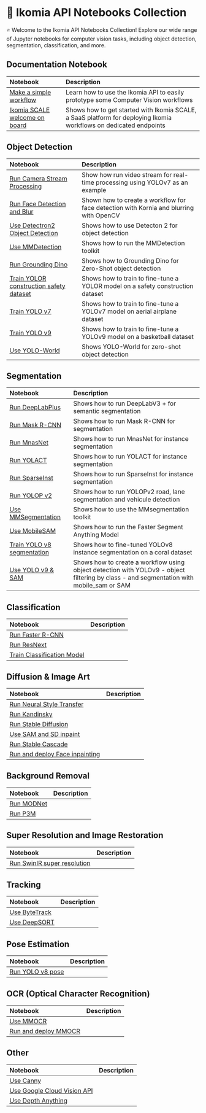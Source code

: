 #  :milky_way: Ikomia API Notebooks Collection

:star: Welcome to the Ikomia API Notebooks Collection!  Explore our wide range of Jupyter notebooks for computer vision tasks, including object detection, segmentation, classification, and more. 

## Documentation Notebook

| Notebook |   Description      |
|:----------|:-------------|
| [Make a simple workflow](https://github.com/Ikomia-dev/notebooks/blob/main/examples/HOWTO_make_a_simple_workflow_with_Ikomia_API.ipynb) |Learn how to use the Ikomia API to easily prototype some Computer Vision workflows |
| [Ikomia SCALE welcome on board](https://github.com/Ikomia-dev/notebooks/blob/main/examples/Ikomia_SCALE_welcome_on_board.ipynb) |Shows how to get started with Ikomia SCALE, a SaaS platform for deploying Ikomia workflows on dedicated endpoints| 

## Object Detection

| Notebook |   Description      |
|:----------|:-------------|
| [Run Camera Stream Processing](https://github.com/Ikomia-dev/notebooks/blob/main/examples/HOWTO_run_Camera_Stream_Processing_with_Ikomia_API.ipynb) | Show how run video stream for real-time processing using YOLOv7 as an example | 
| [Run Face Detection and Blur](https://github.com/Ikomia-dev/notebooks/blob/main/examples/HOWTO_run_Face_Detection_and_Blur_with_Ikomia_API.ipynb) | Shown how to create a workflow for face detection with Kornia and blurring with OpenCV |
| [Use Detectron2 Object Detection](https://github.com/Ikomia-dev/notebooks/blob/main/examples/HOWTO_use_Detectron2_Object_Detection_with_Ikomia_API.ipynb) | Shows how to use Detecton 2 for object detection| 
| [Use MMDetection](https://github.com/Ikomia-dev/notebooks/blob/main/examples/HOWTO_use_MMDetection_with_Ikomia_API.ipynb) | Shows how to run the MMDetection toolkit | |
| [Run Grounding Dino](https://github.com/Ikomia-dev/notebooks/blob/main/examples/HOWTO_run_Grounding_DINO_with_Ikomia_API.ipynb) | Shows how to Grounding Dino for Zero-Shot object detection | 
| [Train YOLOR construction safety dataset](https://github.com/Ikomia-dev/notebooks/blob/main/examples/HOWTO_train_YOLOR_with_Ikomia_API_construction_safety_dataset%20.ipynb) | Shows how to train to fine-tune a YOLOR model on a safety construction dataset| 
| [Train YOLO v7](https://github.com/Ikomia-dev/notebooks/blob/main/examples/HOWTO_train_YOLO_v7_with_Ikomia_API.ipynb) |Shows how to train to fine-tune a YOLOv7 model on aerial airplane dataset | 
| [Train YOLO v9](https://github.com/Ikomia-dev/notebooks/blob/main/examples/HOWTO_train_YOLO_v9_with_Ikomia_API.ipynb) | Shows how to train to fine-tune a YOLOv9 model on a basketball dataset| 
| [Use YOLO-World](https://github.com/Ikomia-dev/notebooks/blob/main/examples/HOWTO_run_YOLO_World_with_Ikomia_API.ipynb) | Shows YOLO-World for zero-shot object detection| 



## Segmentation

| Notebook |   Description      |
|:----------|:-------------|
| [Run DeepLabPlus](https://github.com/Ikomia-dev/notebooks/blob/main/examples/HOWTO_run_DeepLabPlus_with_Ikomia_API.ipynb) | Shows how to run DeepLabV3 + for semantic segmentation |
| [Run Mask R-CNN](https://github.com/Ikomia-dev/notebooks/blob/main/examples/HOWTO_run_Mask_R-CNN_with_Ikomia_API.ipynb) | Shows how to run Mask R-CNN for segmentation | 
| [Run MnasNet](https://github.com/Ikomia-dev/notebooks/blob/main/examples/HOWTO_run_MnasNet_with_Ikomia_API.ipynb) |Shows how to run MnasNet for instance segmentation | 
| [Run YOLACT](https://github.com/Ikomia-dev/notebooks/blob/main/examples/HOWTO_run_YOLACT_with_Ikomia_API.ipynb) |Shows how to run YOLACT for instance segmentation | 
| [Run SparseInst](https://github.com/Ikomia-dev/notebooks/blob/main/examples/HOWTO_run_SparseInst_with_Ikomia_API.ipynb) |Shows how to run SparseInst for instance segmentation   | 
| [Run YOLOP v2](https://github.com/Ikomia-dev/notebooks/blob/main/examples/HOWTO_run_YOLOP_v2_with_Ikomia_API.ipynb) |Shows how to run YOLOPv2 road, lane segmentation and vehicule detection | 
| [Use MMSegmentation](https://github.com/Ikomia-dev/notebooks/blob/main/examples/HOWTO_use_MMSegmentation_with_Ikomia_API.ipynb) |Shows how to use the MMsegmentation toolkit | 
| [Use MobileSAM](https://github.com/Ikomia-dev/notebooks/blob/main/examples/HOWTO_use_MobileSAM_with_Ikomia_API.ipynb) |Shows how to run the Faster Segment Anything Model | 
| [Train YOLO v8 segmentation](https://github.com/Ikomia-dev/notebooks/blob/main/examples/HOWTO_train_YOLO_v8_seg_with_Ikomia_API_coral_dataset.ipynb) |Shows how to fine-tuned YOLOv8 instance segmentation on a coral dataset | 
| [Use YOLO v9 & SAM](https://github.com/Ikomia-dev/notebooks/blob/main/examples/HOWTO_use_YOLOv9_and_SAM_with_Ikomia_API.ipynb) |Shows how to create a workflow using object detection with YOLOv9 - object filtering by class - and segmentation with mobile_sam or SAM | 



## Classification

| Notebook |   Description      |
|:----------|:-------------|
| [Run Faster R-CNN](https://github.com/Ikomia-dev/notebooks/blob/main/examples/HOWTO_run_Faster_R-CNN_with_Ikomia_API.ipynb) | |
| [Run ResNext](https://github.com/Ikomia-dev/notebooks/blob/main/examples/HOWTO_run_ResNext_with_Ikomia_API.ipynb) | | |
| [Train Classification Model](https://github.com/Ikomia-dev/notebooks/blob/main/examples/HOWTO_train_Classification_Model_with_Ikomia_API.ipynb) | |

## Diffusion & Image Art

| Notebook |   Description      |
|:----------|:-------------|
| [Run Neural Style Transfer](https://github.com/Ikomia-dev/notebooks/blob/main/examples/HOWTO_run_Neural_Style_Transfer_with_Ikomia_API.ipynb) | | 
| [Run Kandinsky](https://github.com/Ikomia-dev/notebooks/blob/main/examples/HOWTO_run_Kandinsky_with_Ikomia_API.ipynb) | | 
| [Run Stable Diffusion](https://github.com/Ikomia-dev/notebooks/blob/main/examples/HOWTO_run_Stable_Diffusion_with_Ikomia_API.ipynb) | | 
| [Use SAM and SD inpaint](https://github.com/Ikomia-dev/notebooks/blob/main/examples/HOWTO_use_SAM_and_SD_inpaint_with_Ikomia_API.ipynb) | |
| [Run Stable Cascade](https://github.com/Ikomia-dev/notebooks/blob/main/examples/HOWTO_run_Stable_Cascade_with_Ikomia_API.ipynb) | |
| [Run and deploy Face inpainting](https://github.com/Ikomia-dev/notebooks/blob/main/examples/HOWTO_deploy_Ikomia_SCALE_face_inpainting.ipynb) | |


## Background Removal

| Notebook |   Description      |
|:----------|:-------------|
| [Run MODNet](https://github.com/Ikomia-dev/notebooks/blob/main/examples/HOWTO_run_MODNet_with_Ikomia_API.ipynb) | | 
| [Run P3M](https://github.com/Ikomia-dev/notebooks/blob/main/examples/HOWTO_run_P3M_with_Ikomia_API.ipynb) | | 

## Super Resolution and Image Restoration

| Notebook |   Description      |
|:----------|:-------------|
| [Run SwinIR super resolution](https://github.com/Ikomia-dev/notebooks/blob/main/examples/HOWTO_run_SwinIR_super_resolution_with_Ikomia_API.ipynb) | | 


## Tracking

| Notebook |   Description      |
|:----------|:-------------|
| [Use ByteTrack](https://github.com/Ikomia-dev/notebooks/blob/main/examples/HOWTO_use_ByteTrack_with_Ikomia_API.ipynb) | |
| [Use DeepSORT](https://github.com/Ikomia-dev/notebooks/blob/main/examples/HOWTO_use_DeepSORT_with_Ikomia_API.ipynb) | | 

## Pose Estimation

| Notebook |   Description      |
|:----------|:-------------|
| [Run YOLO v8 pose](https://github.com/Ikomia-dev/notebooks/blob/main/examples/HOWTO_run_YOLO_v8_pose_with_Ikomia_API.ipynb) | | 

## OCR (Optical Character Recognition)

| Notebook |   Description      |
|:----------|:-------------|
| [Use MMOCR](https://github.com/Ikomia-dev/notebooks/blob/main/examples/HOWTO_use_MMOCR_with_Ikomia_API.ipynb) | |
| [Run and deploy MMOCR](https://github.com/Ikomia-dev/notebooks/blob/main/examples/HOWTO_deploy_Ikomia_SCALE_text_extraction.ipynb) | |


## Other

| Notebook |   Description      |
|:----------|:-------------|
| [Use Canny](https://github.com/Ikomia-dev/notebooks/blob/main/examples/HOWTO_use_Canny_with_Ikomia_API.ipynb) ||
| [Use Google Cloud Vision API](https://github.com/Ikomia-dev/notebooks/blob/main/examples/HOWTO_use_Google_Cloud_Vision_API_with_Ikomia_API.ipynb) ||
| [Use Depth Anything](https://github.com/Ikomia-dev/notebooks/blob/main/examples/HOWTO_run_Depth_Anything_with_Ikomia_API.ipynb) ||